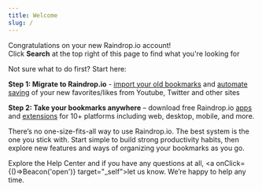 ```yaml
---
title: Welcome
slug: /
---
```


Congratulations on your new Raindrop.io account!  
Click **Search** at the top right of this page to find what you're looking for

Not sure what to do first? Start here:

**Step 1: Migrate to Raindrop.io** - [import your old bookmarks](../import.md) and [automate saving](../../integrations/automation.md) of your new favorites/likes from Youtube, Twitter and other sites 

**Step 2: Take your bookmarks anywhere** – download free Raindrop.io [apps](../download-app/index.md) and [extensions](../install-extension/index.md) for 10+ platforms including web, desktop, mobile, and more.

There’s no one-size-fits-all way to use Raindrop.io.
The best system is the one you stick with. Start simple to build strong productivity habits, then explore new features and ways of organizing your bookmarks as you go.

Explore the Help Center and if you have any questions at all, <a onClick={()=>Beacon('open')} target="_self">let us know</a>. We’re happy to help any time.